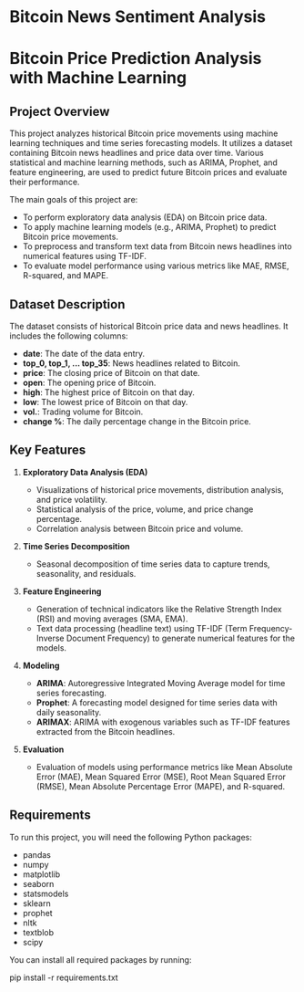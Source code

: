 # Bitcoin News Sentiment Analysis

# Bitcoin Price Prediction Analysis with Machine Learning

## Project Overview

This project analyzes historical Bitcoin price movements using machine learning techniques and time series forecasting models. It utilizes a dataset containing Bitcoin news headlines and price data over time. Various statistical and machine learning methods, such as ARIMA, Prophet, and feature engineering, are used to predict future Bitcoin prices and evaluate their performance.

The main goals of this project are:
- To perform exploratory data analysis (EDA) on Bitcoin price data.
- To apply machine learning models (e.g., ARIMA, Prophet) to predict Bitcoin price movements.
- To preprocess and transform text data from Bitcoin news headlines into numerical features using TF-IDF.
- To evaluate model performance using various metrics like MAE, RMSE, R-squared, and MAPE.

## Dataset Description

The dataset consists of historical Bitcoin price data and news headlines. It includes the following columns:
- **date**: The date of the data entry.
- **top_0, top_1, ... top_35**: News headlines related to Bitcoin.
- **price**: The closing price of Bitcoin on that date.
- **open**: The opening price of Bitcoin.
- **high**: The highest price of Bitcoin on that day.
- **low**: The lowest price of Bitcoin on that day.
- **vol.**: Trading volume for Bitcoin.
- **change %**: The daily percentage change in the Bitcoin price.

## Key Features

1. **Exploratory Data Analysis (EDA)**
   - Visualizations of historical price movements, distribution analysis, and price volatility.
   - Statistical analysis of the price, volume, and price change percentage.
   - Correlation analysis between Bitcoin price and volume.

2. **Time Series Decomposition**
   - Seasonal decomposition of time series data to capture trends, seasonality, and residuals.

3. **Feature Engineering**
   - Generation of technical indicators like the Relative Strength Index (RSI) and moving averages (SMA, EMA).
   - Text data processing (headline text) using TF-IDF (Term Frequency-Inverse Document Frequency) to generate numerical features for the models.

4. **Modeling**
   - **ARIMA**: Autoregressive Integrated Moving Average model for time series forecasting.
   - **Prophet**: A forecasting model designed for time series data with daily seasonality.
   - **ARIMAX**: ARIMA with exogenous variables such as TF-IDF features extracted from the Bitcoin headlines.

5. **Evaluation**
   - Evaluation of models using performance metrics like Mean Absolute Error (MAE), Mean Squared Error (MSE), Root Mean Squared Error (RMSE), Mean Absolute Percentage Error (MAPE), and R-squared.

## Requirements

To run this project, you will need the following Python packages:
- pandas
- numpy
- matplotlib
- seaborn
- statsmodels
- sklearn
- prophet
- nltk
- textblob
- scipy

You can install all required packages by running:

pip install -r requirements.txt


